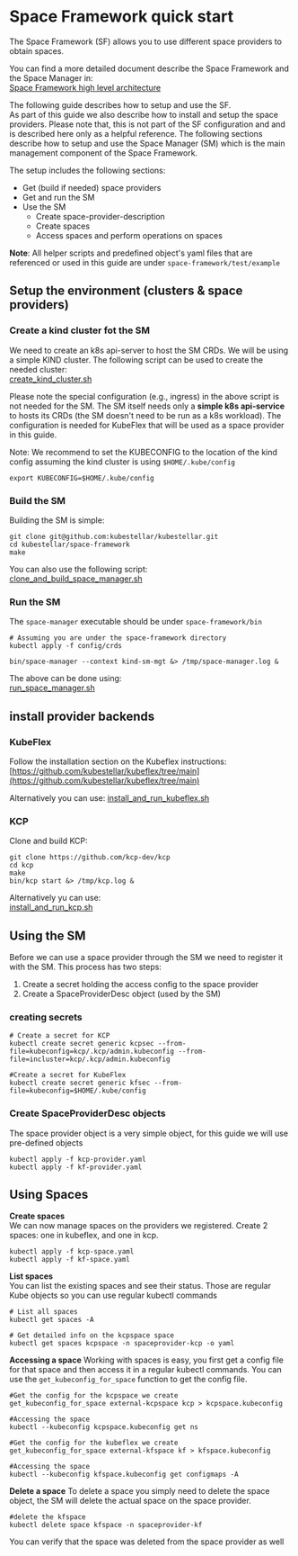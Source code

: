 # Space Framework quick start 

The Space Framework (SF) allows you to use different space providers to obtain spaces. 

You can find a more detailed document describe the Space Framework and the Space Manager in:   
[Space Framework high level architecture](https://github.com/kubestellar/kubestellar/blob/main/space-framework/docs/space-framework.md)

The following guide describes how to setup and use the SF.  
As part of this guide we also describe how to install and setup the space providers. Please note that, this is not part of the SF configuration and and is described here only as a helpful reference.
The following sections describe how to setup and use the Space Manager (SM) which is the main management component of the Space Framework.

The setup includes the following sections:
   * Get (build if needed) space providers
   * Get and run the SM
   * Use the SM
        * Create space-provider-description 
        * Create spaces
        * Access spaces and perform operations on spaces


**Note**: All helper scripts and predefined object's yaml files that are referenced or used in this guide are under `space-framework/test/example`

## Setup the environment (clusters & space providers)
### Create a kind cluster fot the SM
We need to create an k8s api-server to host the SM CRDs. We will be using a simple KIND cluster. 
The following script can be used to create the needed cluster:  
[create_kind_cluster.sh](create_kind_cluster.sh)<br/>

Please note the special configuration (e.g., ingress) in the above script is not needed for the SM. The SM itself needs only a **simple k8s api-service** to hosts its CRDs (the SM doesn't need to be run as a k8s workload). The configuration is needed for KubeFlex that will be used as a space provider in this guide.   

Note: We recommend to set the KUBECONFIG to the location of the kind config assuming the kind cluster is using `$HOME/.kube/config`
```sell
export KUBECONFIG=$HOME/.kube/config
```

### Build the SM
Building the SM is simple:  
```shell
git clone git@github.com:kubestellar/kubestellar.git
cd kubestellar/space-framework
make 
```
You can also use the following script:  
[clone_and_build_space_manager.sh](clone_and_build_space_manager.sh)<br/>

### Run the SM
The `space-manager` executable should be under `space-framework/bin` 

```shell
# Assuming you are under the space-framework directory
kubectl apply -f config/crds

bin/space-manager --context kind-sm-mgt &> /tmp/space-manager.log &
```
The above can be done using:    
[run_space_manager.sh](run_space_manager.sh)<br/>

## install provider backends
### KubeFlex
Follow the installation section on the Kubeflex instructions:  
[https://github.com/kubestellar/kubeflex/tree/main](https://github.com/kubestellar/kubeflex/tree/main)<br/>

Alternatively you can use:
[install_and_run_kubeflex.sh](install_and_run_kubeflex.sh)<br/>

### KCP
Clone and build KCP:
```shell
git clone https://github.com/kcp-dev/kcp
cd kcp
make
bin/kcp start &> /tmp/kcp.log &
```
Alternatively yu can use:  
[install_and_run_kcp.sh](install_and_run_kcp.sh)<br/>

## Using the SM
Before we can use a space provider through the SM we need to register it with the SM. This process has two steps:
1. Create a secret holding the access config to the space provider
2. Create a SpaceProviderDesc object (used by the SM)

### creating secrets 
```shell
# Create a secret for KCP
kubectl create secret generic kcpsec --from-file=kubeconfig=kcp/.kcp/admin.kubeconfig --from-file=incluster=kcp/.kcp/admin.kubeconfig

#Create a secret for KubeFlex
kubectl create secret generic kfsec --from-file=kubeconfig=$HOME/.kube/config 
```
### Create SpaceProviderDesc objects 
The space provider object is a very simple object, for this guide we will use pre-defined objects
```shell
kubectl apply -f kcp-provider.yaml
kubectl apply -f kf-provider.yaml
```

## Using Spaces
**Create spaces**  
We can now manage spaces on the providers we registered. 
Create 2 spaces: one in kubeflex, and one in kcp.  
```shell
kubectl apply -f kcp-space.yaml
kubectl apply -f kf-space.yaml
```
**List spaces**  
You can list the existing spaces and see their status. Those are regular Kube objects so you can use regular kubectl commands

```shell
# List all spaces
kubectl get spaces -A

# Get detailed info on the kcpspace space
kubectl get spaces kcpspace -n spaceprovider-kcp -o yaml
```

**Accessing a space**
Working with spaces is easy, you first get a config file for that space and then access it in a regular kubectl commands. You can use the `get_kubeconfig_for_space` function to get the config file.

```shell
#Get the config for the kcpspace we create
get_kubeconfig_for_space external-kcpspace kcp > kcpspace.kubeconfig

#Accessing the space
kubectl --kubeconfig kcpspace.kubeconfig get ns

#Get the config for the kubeflex we create
get_kubeconfig_for_space external-kfspace kf > kfspace.kubeconfig

#Accessing the space
kubectl --kubeconfig kfspace.kubeconfig get configmaps -A
```

**Delete a space**
To delete a space you simply need to delete the space object, the SM will delete the actual space on the space provider. 
```shell
#delete the kfspace
kubectl delete space kfspace -n spaceprovider-kf
```

You can verify that the space was deleted from the space provider as well
